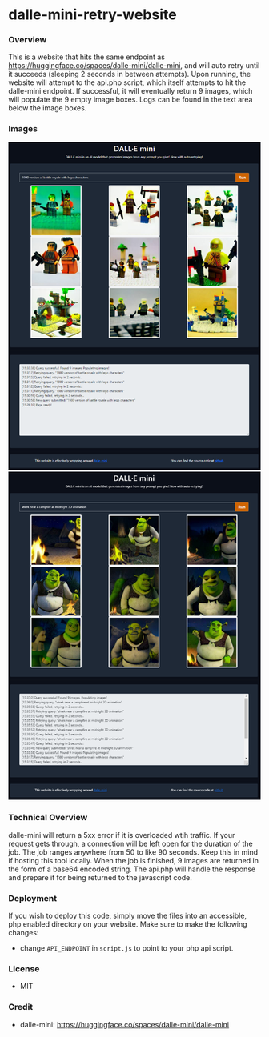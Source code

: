 # dalle-mini-retry-website

### Overview
This is a website that hits the same endpoint as https://huggingface.co/spaces/dalle-mini/dalle-mini, and will auto retry until it succeeds (sleeping 2 seconds in between attempts). 
Upon running, the website will attempt to the api.php script, which itself attempts to hit the dalle-mini endpoint. If successful, it will
eventually return 9 images, which will populate the 9 empty image boxes. Logs can be found in the text area below the image boxes.

### Images
![screenshot_1](screenshot_1.png)
![screenshot_2](screenshot_2.png)

### Technical Overview
dalle-mini will return a 5xx error if it is overloaded wtih traffic. If your request gets through, a connection will be left open for the
duration of the job. The job ranges anywhere from 50 to like 90 seconds. Keep this in mind if hosting this tool locally. When the job is
finished, 9 images are returned in the form of a base64 encoded string. The api.php will handle the response and prepare it for being returned
to the javascript code.

### Deployment
If you wish to deploy this code, simply move the files into an accessible, php enabled directory on your website. Make sure to make the following
changes:
- change `API_ENDPOINT` in `script.js` to point to your php api script.

### License 
- MIT

### Credit
- dalle-mini: https://huggingface.co/spaces/dalle-mini/dalle-mini
